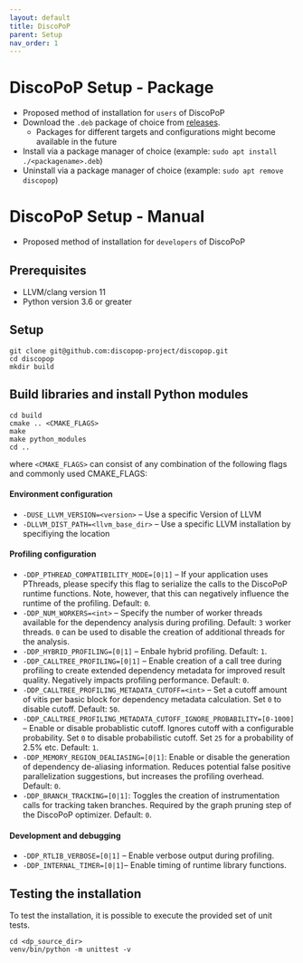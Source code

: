 ```yaml
---
layout: default
title: DiscoPoP
parent: Setup
nav_order: 1
---
```


# DiscoPoP Setup - Package
- Proposed method of installation for `users` of DiscoPoP
- Download the `.deb` package of choice from [releases](https://github.com/discopop-project/discopop/releases).
    - Packages for different targets and configurations might become available in the future
- Install via a package manager of choice (example: `sudo apt install ./<packagename>.deb`)
- Uninstall via a package manager of choice (example: `sudo apt remove discopop`)


# DiscoPoP Setup - Manual
- Proposed method of installation for `developers` of DiscoPoP
## Prerequisites
- LLVM/clang version 11
- Python version 3.6 or greater

## Setup
```
git clone git@github.com:discopop-project/discopop.git
cd discopop
mkdir build
```

## Build libraries and install Python modules
```
cd build
cmake .. <CMAKE_FLAGS>
make
make python_modules
cd ..
```

where `<CMAKE_FLAGS>` can consist of any combination of the following flags and commonly used CMAKE_FLAGS:
#### Environment configuration
- `-DUSE_LLVM_VERSION=<version>` &ndash; Use a specific Version of LLVM
- `-DLLVM_DIST_PATH=<llvm_base_dir>` &ndash; Use a specific LLVM installation by specifiying the location
#### Profiling configuration
- `-DDP_PTHREAD_COMPATIBILITY_MODE=[0|1]` &ndash; If your application uses PThreads, please specify this flag to serialize the calls to the DiscoPoP runtime functions. Note, however, that this can negatively influence the runtime of the profiling. Default: `0`.
- `-DDP_NUM_WORKERS=<int>` &ndash; Specify the number of worker threads available for the dependency analysis during profiling. Default: `3` worker threads. `0` can be used to disable the creation of additional threads for the analysis.
- `-DDP_HYBRID_PROFILING=[0|1]` &ndash; Enbale hybrid profiling. Default: `1`.
- `-DDP_CALLTREE_PROFILING=[0|1]` &ndash; Enable creation of a call tree during profiling to create extended dependency metadata for improved result quality. Negatively impacts profiling performance. Default: `0`.
- `-DDP_CALLTREE_PROFILING_METADATA_CUTOFF=<int>` &ndash; Set a cutoff amount of vitis per basic block for dependency metadata calculation. Set `0` to disable cutoff. Default: `50`.
- `-DDP_CALLTREE_PROFILING_METADATA_CUTOFF_IGNORE_PROBABILITY=[0-1000]` &ndash; Enable or disable probablistic cutoff. Ignores cutoff with a configurable probability. Set `0` to disable probabilistic cutoff. Set `25` for a probability of 2.5% etc. Default: `1`.
- `-DDP_MEMORY_REGION_DEALIASING=[0|1]`: Enable or disable the generation of dependency de-aliasing information. Reduces potential false positive parallelization suggestions, but increases the profiling overhead. Default: `0`.
- `-DDP_BRANCH_TRACKING=[0|1]`: Toggles the creation of instrumentation calls for tracking taken branches. Required by the graph pruning step of the DiscoPoP optimizer. Default: `0`.

#### Development and debugging
- `-DDP_RTLIB_VERBOSE=[0|1]` &ndash; Enable verbose output during profiling.
- `-DDP_INTERNAL_TIMER=[0|1]`&ndash; Enable timing of runtime library functions.


## Testing the installation
To test the installation, it is possible to execute the provided set of unit tests.
```
cd <dp_source_dir>
venv/bin/python -m unittest -v
```
